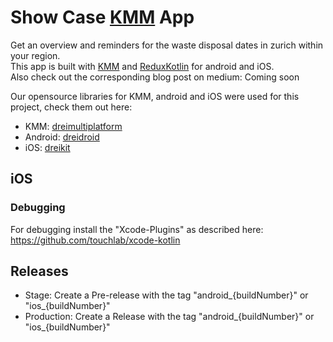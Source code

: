 # Show Case [KMM](https://kotlinlang.org/lp/mobile/) App
Get an overview and reminders for the waste disposal dates in zurich within your region.<br />
This app is built with [KMM](https://kotlinlang.org/lp/mobile/) and [ReduxKotlin](https://reduxkotlin.org/) for android and iOS.<br />
Also check out the corresponding blog post on medium: Coming soon<br />

Our opensource libraries for KMM, android and iOS were used for this project, check them out here:
* KMM: [dreimultiplatform](https://github.com/dreipol/dreimultiplatform)
* Android: [dreidroid](https://github.com/dreipol/dreidroid)
* iOS: [dreikit](https://github.com/dreipol/dreiKit)

## iOS
### Debugging
For debugging install the "Xcode-Plugins" as described here: https://github.com/touchlab/xcode-kotlin

## Releases
* Stage: Create a Pre-release with the tag "android_{buildNumber}" or "ios_{buildNumber}"
* Production: Create a Release with the tag "android_{buildNumber}" or "ios_{buildNumber}"
